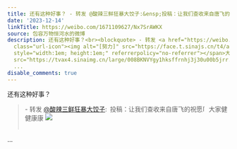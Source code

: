 ```yaml
---
title: 还有这种好事？ - 转发 @酸辣三鲜狂暴大饺子:&ensp;投稿：让我们查收来自唐飞的祝愿[努力]大家健健康康 [图片]
date: '2023-12-14'
linkTitle: https://weibo.com/1671109627/Nx7SrAWKX
source: 包容万物恒河水的微博
description: 还有这种好事？<br><blockquote> - 转发 <a href="https://weibo.com/7886942126" target="_blank">@酸辣三鲜狂暴大饺子</a>: 投稿：让我们查收来自唐飞的祝愿<span
  class="url-icon"><img alt="[努力]" src="https://face.t.sinajs.cn/t4/appstyle/expression/ext/normal/7c/2022_Keepgoing_org.png"
  style="width:1em; height:1em;" referrerpolicy="no-referrer"></span>大家健健康康 <img style=""
  src="https://tvax4.sinaimg.cn/large/008BKNVYgy1hksffrnhj3j30u00b5jrr.jpg" referrerpolicy="no-referrer"><br><br></blockquote>
  ...
disable_comments: true
---
```

还有这种好事？<br><blockquote> - 转发 <a href="https://weibo.com/7886942126" target="_blank">@酸辣三鲜狂暴大饺子</a>: 投稿：让我们查收来自唐飞的祝愿<span class="url-icon"><img alt="[努力]" src="https://face.t.sinajs.cn/t4/appstyle/expression/ext/normal/7c/2022_Keepgoing_org.png" style="width:1em; height:1em;" referrerpolicy="no-referrer"></span>大家健健康康 <img style="" src="https://tvax4.sinaimg.cn/large/008BKNVYgy1hksffrnhj3j30u00b5jrr.jpg" referrerpolicy="no-referrer"><br><br></blockquote> ...